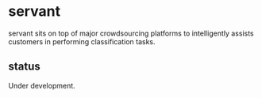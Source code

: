 # servant

servant sits on top of major crowdsourcing platforms to intelligently assists customers in performing classification tasks.

## status

Under development.
